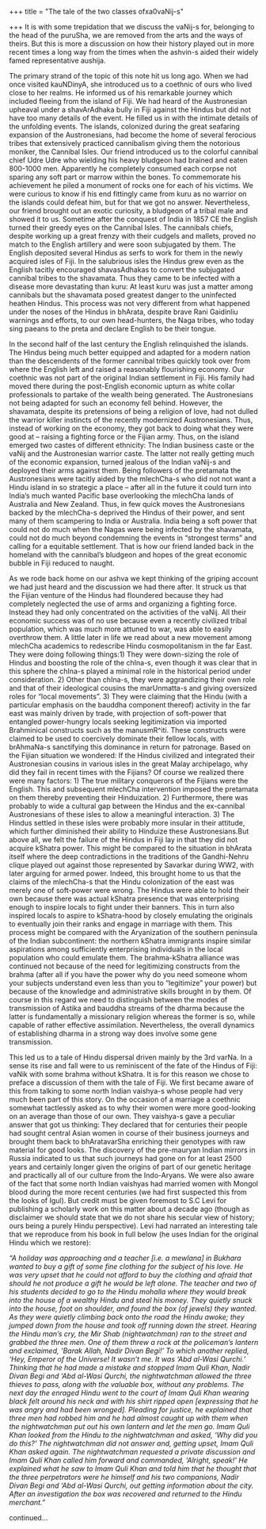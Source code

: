 +++
title = "The tale of the two classes ofxa0vaNij-s"

+++
It is with some trepidation that we discuss the vaNij-s for, belonging
to the head of the puruSha, we are removed from the arts and the ways of
theirs. But this is more a discussion on how their history played out in
more recent times a long way from the times when the ashvin-s aided
their widely famed representative aushija.

The primary strand of the topic of this note hit us long ago. When we
had once visited kauNDinyA, she introduced us to a coethnic of ours who
lived close to her realms. He informed us of his remarkable journey
which included fleeing from the island of Fiji. We had heard of the
Austronesian upheaval under a shavArAdhaka bully in Fiji against the
Hindus but did not have too many details of the event. He filled us in
with the intimate details of the unfolding events. The islands,
colonized during the great seafaring expansion of the Austronesians, had
become the home of several ferocious tribes that extensively practiced
cannibalism giving them the notorious moniker, the Cannibal Isles. Our
friend introduced us to the colorful cannibal chief Udre Udre who
wielding his heavy bludgeon had brained and eaten 800-1000 men.
Apparently he completely consumed each corpse not sparing any soft part
or marrow within the bones. To commemorate his achievement he piled a
monument of rocks one for each of his victims. We were curious to know
if his end fittingly came from kuru as no warrior on the islands could
defeat him, but for that we got no answer. Nevertheless, our friend
brought out an exotic curiosity, a bludgeon of a tribal male and showed
it to us. Sometime after the conquest of India in 1857 CE the English
turned their greedy eyes on the Cannibal Isles. The cannibals chiefs,
despite working up a great frenzy with their cudgels and mallets, proved
no match to the English artillery and were soon subjugated by them. The
English deposited several Hindus as serfs to work for them in the newly
acquired isles of Fiji. In the salubrious isles the Hindus grew even as
the English tacitly encouraged shavasAdhakas to convert the subjugated
cannibal tribes to the shavamata. Thus they came to be infected with a
disease more devastating than kuru: At least kuru was just a matter
among cannibals but the shavamata posed greatest danger to the
uninfected heathen Hindus. This process was not very different from what
happened under the noses of the Hindus in bhArata, despite brave Rani
Gaidinliu warnings and efforts, to our own head-hunters, the Naga
tribes, who today sing paeans to the preta and declare English to be
their tongue.

In the second half of the last century the English relinquished the
islands. The Hindus being much better equipped and adapted for a modern
nation than the descendents of the former cannibal tribes quickly took
over from where the English left and raised a reasonably flourishing
economy. Our coethnic was not part of the original Indian settlement in
Fiji. His family had moved there during the post-English economic upturn
as white collar professionals to partake of the wealth being generated.
The Austronesians not being adapted for such an economy fell behind.
However, the shavamata, despite its pretensions of being a religion of
love, had not dulled the warrior killer instincts of the recently
modernized Austronesians. Thus, instead of working on the economy, they
got back to doing what they were good at – raising a fighting force or
the Fijian army. Thus, on the island emerged two castes of different
ethnicity: The Indian business caste or the vaNij and the Austronesian
warrior caste. The latter not really getting much of the economic
expansion, turned jealous of the Indian vaNij-s and deployed their arms
against them. Being followers of the pretamata the Austronesians were
tacitly aided by the mlechCha-s who did not not want a Hindu island in
so strategic a place – after all in the future it could turn into
India’s much wanted Pacific base overlooking the mlechCha lands of
Australia and New Zealand. Thus, in few quick moves the Austronesians
backed by the mlechCha-s deprived the Hindus of their power, and sent
many of them scampering to India or Australia. India being a soft power
that could not do much when the Nagas were being infected by the
shavamata, could not do much beyond condemning the events in “strongest
terms” and calling for a equitable settlement. That is how our friend
landed back in the homeland with the cannibal’s bludgeon and hopes of
the great economic bubble in Fiji reduced to naught.

As we rode back home on our ashva we kept thinking of the griping
account we had just heard and the discussion we had there after. It
struck us that the Fijian venture of the Hindus had floundered because
they had completely neglected the use of arms and organizing a fighting
force. Instead they had only concentrated on the activities of the
vaNij. All their economic success was of no use because even a recently
civilized tribal population, which was much more attuned to war, was
able to easily overthrow them. A little later in life we read about a
new movement among mlechCha academics to redescribe Hindu
cosmopolitanism in the far East. They were doing following things:1)
They were down-sizing the role of Hindus and boosting the role of the
chIna-s, even though it was clear that in this sphere the chIna-s played
a minimal role in the historical period under consideration. 2) Other
than chIna-s, they were aggrandizing their own role and that of their
ideological cousins the marUnmatta-s and giving oversized roles for
“local movements”. 3) They were claiming that the Hindu (with a
particular emphasis on the bauddha component thereof) activity in the
far east was mainly driven by trade, with projection of soft-power that
entangled power-hungry locals seeking legitimization via imported
Brahminical constructs such as the manusmR^iti. These constructs were
claimed to be used to coercively dominate their fellow locals, with
brAhmaNa-s sanctifying this dominance in return for patronage. Based on
the Fijian situation we wondered: If the Hindus civilized and integrated
their Austronesian cousins in various isles in the great Malay
archipelago, why did they fail in recent times with the Fijians? Of
course we realized there were many factors: 1) The true military
conquerors of the Fijians were the English. This and subsequent mlechCha
intervention imposed the pretamata on them thereby preventing their
Hinduization. 2) Furthermore, there was probably to wide a cultural gap
between the Hindus and the ex-cannibal Austronesians of these isles to
allow a meaningful interaction. 3) The Hindus settled in these isles
were probably more insular in their attitude, which further diminished
their ability to Hinduize these Austronesians.But above all, we felt the
failure of the Hindus in Fiji lay in that they did not acquire kShatra
power. This might be compared to the situation in bhArata itself where
the deep contradictions in the traditions of the Gandhi-Nehru clique
played out against those represented by Savarkar during WW2, with later
arguing for armed power. Indeed, this brought home to us that the claims
of the mlechCha-s that the Hindu colonization of the east was merely one
of soft-power were wrong. The Hindus were able to hold their own because
there was actual kShatra presence that was enterprising enough to
inspire locals to fight under their banners. This in turn also inspired
locals to aspire to kShatra-hood by closely emulating the originals to
eventually join their ranks and engage in marriage with them. This
process might be compared with the Aryanization of the southern
peninsula of the Indian subcontinent: the northern kShatra immigrants
inspire similar aspirations among sufficiently enterprising individuals
in the local population who could emulate them. The brahma-kShatra
alliance was continued not because of the need for legitimizing
constructs from the brahma (after all if you have the power why do you
need someone whom your subjects understand even less than you to
“legitimize” your power) but because of the knowledge and
administrative skills brought in by them. Of course in this regard we
need to distinguish between the modes of transmission of Astika and
bauddha streams of the dharma because the latter is fundamentally a
missionary religion whereas the former is so, while capable of rather
effective assimilation. Nevertheless, the overall dynamics of
establishing dharma in a strong way does involve some gene transmission.

This led us to a tale of Hindu dispersal driven mainly by the 3rd varNa.
In a sense its rise and fall were to us reminiscent of the fate of the
Hindus of Fiji: vaNik with some brahma without kShatra. It is for this
reason we chose to preface a discussion of them with the tale of Fiji.
We first became aware of this from talking to some north Indian
vaishya-s whose people had very much been part of this story. On the
occasion of a marriage a coethnic somewhat tactlessly asked as to why
their women were more good-looking on an average than those of our own.
They vaishya-s gave a peculiar answer that got us thinking: They
declared that for centuries their people had sought central Asian women
in course of their business journeys and brought them back to
bhAratavarSha enriching their genotypes with raw material for good
looks. The discovery of the pre-mauryan Indian mirrors in Russia
indicated to us that such journeys had gone on for at least 2500 years
and certainly longer given the origins of part of our genetic heritage
and practically all of our culture from the Indo-Aryans. We were also
aware of the fact that some north Indian vaishyas had married women with
Mongol blood during the more recent centuries (we had first suspected
this from the looks of Igul). But credit must be given foremost to S.C
Levi for publishing a scholarly work on this matter about a decade ago
(though as disclaimer we should state that we do not share his secular
view of history; ours being a purely Hindu perspective). Levi had
narrated an interesting tale that we reproduce from his book in full
below (he uses Indian for the original Hindu which we restore):

*“A holiday was approaching and a teacher \[i.e. a mewlana\] in Bukhara
wanted to buy a gift of some fine clothing for the subject of his love.
He was very upset that he could not afford to buy the clothing and
afraid that should he not produce a gift he would be left alone. The
teacher and two of his students decided to go to the Hindu mohalla where
they would break into the house of a wealthy Hindu and steal his money.
They quietly snuck into the house, foot on shoulder, and found the box
(of jewels) they wanted. As they were quietly climbing back onto the
road the Hindu awoke; they jumped down from the house and took off
running down the street. Hearing the Hindu man’s cry, the Mir Shab
(nightwatchman) ran to the street and grabbed the three men. One of them
threw a rock at the policeman’s lantern and exclaimed, ‘Barak Allah,
Nadir Divan Begi\!’ To which another replied, ‘Hey, Emperor of the
Universe\! It wasn’t me. It was ‘Abd al-Wasi Qurchi.’ Thinking that he
had made a mistake and stopped Imam Quli Khan, Nadir Divan Begi and ‘Abd
al-Wasi Qurchi, the nightwatchman allowed the three thieves to pass,
along with the valuable box, without any problems. The next day the
enraged Hindu went to the court of Imam Quli Khan wearing black felt
around his neck and with his shirt ripped open \[expressing that he was
angry and had been wronged\]. Pleading for justice, he explained that
three men had robbed him and he had almost caught up with them when the
nightwatchman put out his own lantern and let the men go. Imam Quli Khan
looked from the Hindu to the nightwatchman and asked, ‘Why did you do
this?’ The nightwatchman did not answer and, getting upset, Imam Quli
Khan asked again. The nightwatchman requested a private discussion and
Imam Quli Khan called him forward and commanded, ‘Alright, speak\!’ He
explained what he saw to Imam Quli Khan and told him that he thought
that the three perpetrators were he himself and his two companions,
Nadir Divan Begi and ‘Abd al-Wasi Qurchi, out getting information about
the city. After an investigation the box was recovered and returned to
the Hindu merchant.”*

continued…

